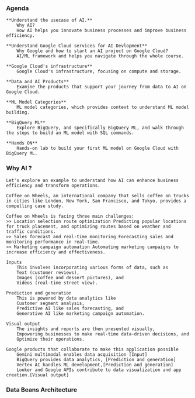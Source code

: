 ### Agenda 
    **Understand the usecase of AI.**  
        Why AI?
        How AI helps you innovate business processes and improve business efficiency.

    **Understand Google Cloud services for AI Devlopment**
        Why Google and how to start an AI project on Google Cloud?
        AI/ML framework and helps you navigate through the whole course.
    
    **Google Cloud's infrastructure**
        Google Cloud's infrastructure, focusing on compute and storage.
     
    **Data and AI Products**
        Examine the products that support your journey from data to AI on Google Cloud.

    **ML Model Categories**
        ML model categories, which provides context to understand ML model building.
    
    **BigQuery ML**
        Explore BigQuery, and specifically BigQuery ML, and walk through the steps to build an ML model with SQL commands.

    **Hands ON**    
        Hands-on lab to build your first ML model on Google Cloud with BigQuery ML.


### Why AI ?
    Let's explore an example to understand how AI can enhance business efficiency and transform operations.
    
    Coffee on Wheels, an international company that sells coffee on trucks in cities like London, New York, San Francisco, and Tokyo, provides a compelling case study.

    Coffee on Wheels is facing three main challenges: 
    >> Location selection route optimization Predicting popular locations for truck placement, and optimizing routes based on weather and traffic conditions.
    >> Sales forecast and real-time monitoring Forecasting sales and monitoring performance in real-time.
    >> Marketing campaign automation Automating marketing campaigns to increase efficiency and effectiveness.

    Inputs
        This involves incorporating various forms of data, such as 
        Text (customer reviews), 
        Images (coffee and dessert pictures), and
        Videos (real-time street view).
    
    Prediction and generation 
        This is powered by data analytics like 
        Customer segment analysis, 
        Predictive AI like sales forecasting, and 
        Generative AI like marketing campaign automation.

    Visual output 
        The insights and reports are then presented visually, 
        Empowering businesses to make real-time data-driven decisions, and 
        Optimize their operations.

    Google products that collaborate to make this application possible
        Gemini multimodal enables data acquisition [Input]
        BigQuery provides data analytics, [Prediction and generation]
        Vertex AI handles ML development,[Prediction and generation]
        Looker and Google APIs contribute to data visualization and app creation.[Visual output]
        
### Data Beans Architecture
    
    
    
